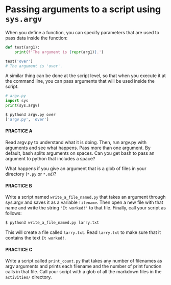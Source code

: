 # Passing arguments to a script using `sys.argv`

When you define a function, you can specify parameters that are used to pass
data inside the function:

```python
def test(arg1):
    print(f'The argument is {repr(arg1)}.')

test('over')
# The argument is 'over'.
```

A similar thing can be done at the script level, so that when you execute it at
the command line, you can pass arguments that will be used inside the script.

```python
# argv.py
import sys
print(sys.argv)
```

```bash
$ python3 argv.py over
['argv.py', 'over']
```

#### PRACTICE A

Read argv.py to understand what it is doing. Then, run argv.py with arguments
and see what happens. Pass more than one argument. By default, bash splits
arguments on spaces. Can you get bash to pass an argument to python that
includes a space?

What happens if you give an argument that is a glob of files in your directory
(`*.py` or `*.md`)?

#### PRACTICE B

Write a script named `write_a_file_named.py` that takes an argument through
sys.argv and saves it as a variable `filename`. Then open a new file with that
name and write the string `'It worked!'` to that file. Finally, call your
script as follows:

```bash
$ python3 write_a_file_named.py larry.txt
```

This will create a file called `larry.txt`. Read `larry.txt` to make sure that
it contains the text `It worked!`.

#### PRACTICE C

Write a script called `print_count.py` that takes any number of filenames as
argv arguments and prints each filename and the number of print function calls
in that file. Call your script with a glob of all the markdown files in the
`activities/` directory.
